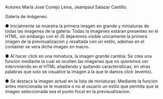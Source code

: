 Autores María José Conejo Leiva, Jeampaul Salazar Castillo.

Galería de imágenes:

● Inicialmente se muestra la primera imagen en grande y miniaturas de todas las imágenes de la galería:
Todas la imagenes estaran presentes en el HTML, sin embargo con el JS dejaremos visible unicamente la primera imagen de la previsualizacion y resaltada con un estilo, ademas en el container se vera dicha imagen en macro.

● Al hacer click en una miniatura, la imagen grande cambia:
Se crea una funcion mediante la cual se oculten las imagenes que no queremos ver interviniendo en el HTML añadiendo y quitando caracteristicas, en otras palabras que solo se visualice la imagen a la que le damos click (evento).

● Se destaca la imagen actual en la lista de miniaturas:
Mediante la funcion antes mencionada se le muestra o no al usuario un estilo que permita que la imagen seleccionada sea el punto focal en la previsualizacion.